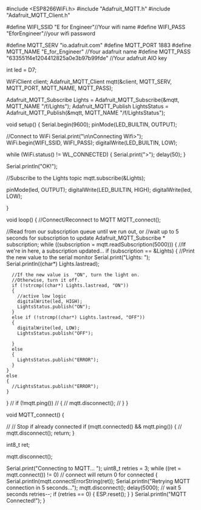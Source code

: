 #include <ESP8266WiFi.h>
#include "Adafruit_MQTT.h"
#include "Adafruit_MQTT_Client.h"

#define WIFI_SSID "E for Engineer"//Your wifi name
#define WIFI_PASS "EforEngineer"//your wifi password

#define MQTT_SERV "io.adafruit.com"
#define MQTT_PORT 1883
#define MQTT_NAME "E_for_Engineer" //Your adafruit name
#define MQTT_PASS "633551f4e1204412825a0e3b97b99fde" //Your adafruit AIO key

int led = D7;

WiFiClient client;
Adafruit_MQTT_Client mqtt(&client, MQTT_SERV, MQTT_PORT, MQTT_NAME, MQTT_PASS);

Adafruit_MQTT_Subscribe Lights = Adafruit_MQTT_Subscribe(&mqtt, MQTT_NAME "/f/Lights");
Adafruit_MQTT_Publish LightsStatus = Adafruit_MQTT_Publish(&mqtt, MQTT_NAME "/f/LightsStatus");


void setup()
{
  Serial.begin(9600);
  pinMode(LED_BUILTIN, OUTPUT);


  //Connect to WiFi
  Serial.print("\n\nConnecting Wifi>");
  WiFi.begin(WIFI_SSID, WIFI_PASS);
  digitalWrite(LED_BUILTIN, LOW);

  while (WiFi.status() != WL_CONNECTED)
  {
    Serial.print(">");
    delay(50);
  }

  Serial.println("OK!");

  //Subscribe to the Lights topic
  mqtt.subscribe(&Lights);

  pinMode(led, OUTPUT);
  digitalWrite(LED_BUILTIN, HIGH);
  digitalWrite(led, LOW);

}

void loop()
{
  //Connect/Reconnect to MQTT
  MQTT_connect();

  //Read from our subscription queue until we run out, or
  //wait up to 5 seconds for subscription to update
  Adafruit_MQTT_Subscribe * subscription;
  while ((subscription = mqtt.readSubscription(5000)))
  {
    //If we're in here, a subscription updated...
    if (subscription == &Lights)
    {
      //Print the new value to the serial monitor
      Serial.print("Lights: ");
      Serial.println((char*) Lights.lastread);

      //If the new value is  "ON", turn the light on.
      //Otherwise, turn it off.
      if (!strcmp((char*) Lights.lastread, "ON"))
      {
        //active low logic
        digitalWrite(led, HIGH);
        LightsStatus.publish("ON");
      }
      else if (!strcmp((char*) Lights.lastread, "OFF"))
      {
        digitalWrite(led, LOW);
        LightsStatus.publish("OFF");

      }
      else
      {
        LightsStatus.publish("ERROR");
      }
    }
    else
    {
      //LightsStatus.publish("ERROR");
    }
  }
  //  if (!mqtt.ping())
  //  {
  //    mqtt.disconnect();
  //  }
}


void MQTT_connect()
{

  //  // Stop if already connected
  if (mqtt.connected() && mqtt.ping())
  {
    //    mqtt.disconnect();
    return;
  }

  int8_t ret;

  mqtt.disconnect();

  Serial.print("Connecting to MQTT... ");
  uint8_t retries = 3;
  while ((ret = mqtt.connect()) != 0) // connect will return 0 for connected
  {
    Serial.println(mqtt.connectErrorString(ret));
    Serial.println("Retrying MQTT connection in 5 seconds...");
    mqtt.disconnect();
    delay(5000);  // wait 5 seconds
    retries--;
    if (retries == 0)
    {
      ESP.reset();
    }
  }
  Serial.println("MQTT Connected!");
}
